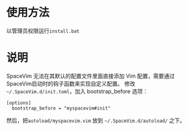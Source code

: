 
# 使用方法

以管理员权限运行`install.bat`

# 说明

SpaceVim 无法在其默认的配置文件里面直接添加 Vim 配置，需要通过SpaceVim启动时的钩子函数来实现自定义配置。
修改 `~/.SpaceVim.d/init.toml`，加入 bootstrap_before 选项：

```
[options]
  bootstrap_before = "myspacevim#init"
```

然后，把`autoload/myspacevim.vim` 放到 `~/.SpaceVim.d/autoload/` 之下。

